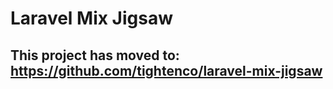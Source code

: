 # Laravel Mix Jigsaw

## This project has moved to: https://github.com/tightenco/laravel-mix-jigsaw
